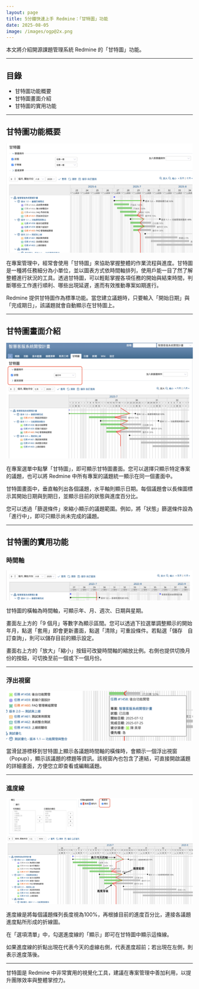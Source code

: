 ```yaml
---
layout: page
title: 5分鐘快速上手 Redmine：「甘特圖」功能
date: 2025-08-05
image: /images/ogp@2x.png
---
```


本文將介紹開源課題管理系統 Redmine 的「甘特圖」功能。

---

## 目錄

- 甘特圖功能概要  
- 甘特圖畫面介紹  
- 甘特圖的實用功能  

---

## 甘特圖功能概要

![](images/gantt-chart-01@2x.png)

在專案管理中，經常會使用「甘特圖」來協助掌握整體的作業流程與進度。甘特圖是一種將任務細分為小單位，並以圖表方式依時間軸排列，使用戶能一目了然了解整體進行狀況的工具。透過甘特圖，可以輕鬆掌握各項任務的開始與結束時間，判斷哪些工作進行順利、哪些出現延遲，進而有效推動專案如期進行。

Redmine 提供甘特圖作為標準功能。當您建立議題時，只要輸入「開始日期」與「完成期日」，該議題就會自動顯示在甘特圖上。

---

## 甘特圖畫面介紹


![](images/gantt-chart-02@2x.png)

在專案選單中點擊「甘特圖」，即可顯示甘特圖畫面。您可以選擇只顯示特定專案的議題，也可以將 Redmine 中所有專案的議題統一顯示在同一個畫面中。

甘特圖畫面中，垂直軸列出各個議題，水平軸則顯示日期。每個議題會以長條圖標示其開始日期與到期日，並顯示目前的狀態與進度百分比。

您可以透過「篩選條件」來縮小顯示的議題範圍。例如，將「狀態」篩選條件設為「進行中」，即可只顯示尚未完成的議題。

---

## 甘特圖的實用功能

### 時間軸

![](images/gantt-chart-03@2x.png)

甘特圖的橫軸為時間軸，可顯示年、月、週次、日期與星期。

畫面左上方的「9 個月」等數字為顯示區間。您可以透過下拉選單調整顯示的開始年月，點選「套用」即會更新畫面，點選「清除」可重設條件。若點選「儲存　自訂查詢」，則可以儲存目前的顯示設定。

畫面右上方的「放大」「縮小」按鈕可改變時間軸的縮放比例。右側也提供切換月份的按鈕，可切換至前一個或下一個月份。

---

### 浮出視窗

![](images/gantt-chart-04@2x.png)

當滑鼠游標移到甘特圖上顯示各議題時間軸的橫條時，會顯示一個浮出視窗（Popup），顯示該議題的標題等資訊。該視窗內也包含了連結，可直接開啟議題的詳細畫面，方便您立即查看或編輯議題。

---

### 進度線

![](images/gantt-chart-05@2x.png)

進度線是將每個議題條列長度視為100%，再根據目前的進度百分比，連接各議題進度點所形成的折線圖。

在「選項清單」中，勾選進度線的「顯示」即可在甘特圖中顯示這條線。

如果進度線的折點出現在代表今天的虛線右側，代表進度超前；若出現在左側，則表示進度落後。

---

甘特圖是 Redmine 中非常實用的視覺化工具，建議在專案管理中善加利用，以提升團隊效率與整體掌控力。
